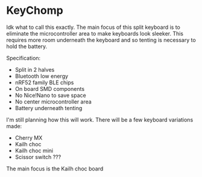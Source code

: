 # KeyChomp

Idk what to call this exactly. The main focus of this split keyboard is to eliminate the microcontroller area to make keyboards look sleeker. This requires more room underneath the keyboard and so tenting is necessary to hold the battery.

Specification:
- Split in 2 halves
- Bluetooth low energy
- nRF52 family BLE chips
- On board SMD components
- No Nice!Nano to save space
- No center microcontroller area
- Battery underneath tenting

I'm still planning how this will work.
There will be a few keyboard variations made:
- Cherry MX
- Kailh choc
- Kailh choc mini
- Scissor switch ???

The main focus is the Kailh choc board

